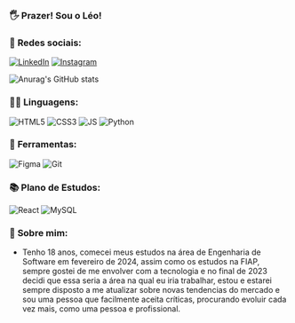 ### 🖐 **Prazer! Sou o Léo!**

### 📱 **Redes sociais**:
[![LinkedIn](https://img.shields.io/badge/linkedin-%230077B5.svg?style=for-the-badge&logo=linkedin&logoColor=white)](https://www.linkedin.com/in/leonardo-rocha-scarpitta-26a28629b/)
[![Instagram](https://img.shields.io/badge/Instagram-E4405F?style=for-the-badge&logo=instagram&logoColor=white)](https://instagram.com/leonardo.rscarpitta)

![Anurag's GitHub stats](https://github-readme-stats.vercel.app/api?username=leonardorscarpitta&show_icons=true&theme=radical)

### 👨‍💻 **Linguagens**:
![HTML5](https://img.shields.io/badge/HTML5-%23071329?style=flat&logo=html5&logoColor=%23E34F26) ![CSS3](https://img.shields.io/badge/CSS3-%23071329?style=flat&logo=css3&logoColor=%231572B6) ![JS](https://img.shields.io/badge/JS-%23071329?style=flat&logo=javascript&logoColor=%23F7DF1E) ![Python](https://img.shields.io/badge/Python-%23071329?style=flat&logo=python&logoColor=%233776AB)

### 🔨 **Ferramentas**:
![Figma](https://img.shields.io/badge/Figma-%23071329?style=flat&logo=figma&logoColor=%23F24E1E) ![Git](https://img.shields.io/badge/Git-%23071329?style=flat&logo=git&logoColor=%23F05032)

### 📚 **Plano de Estudos**:
![React](https://img.shields.io/badge/ReactJS-%23071329?style=flat&logo=react&logoColor=%2361DAFB) ![MySQL](https://img.shields.io/badge/MySQL-%23071329?style=flat&logo=mysql&logoColor=%234479A1)


### 📑 **Sobre mim**:
- Tenho 18 anos, comecei meus estudos na área de Engenharia de Software em fevereiro de 2024, assim como os estudos na FIAP, sempre gostei de me envolver com a tecnologia e no final de 2023 decidi que essa seria a área na qual eu iria trabalhar, estou e estarei sempre disposto a me atualizar sobre novas tendencias do mercado e sou uma pessoa que facilmente aceita críticas, procurando evoluir cada vez mais, como uma pessoa e profissional.

